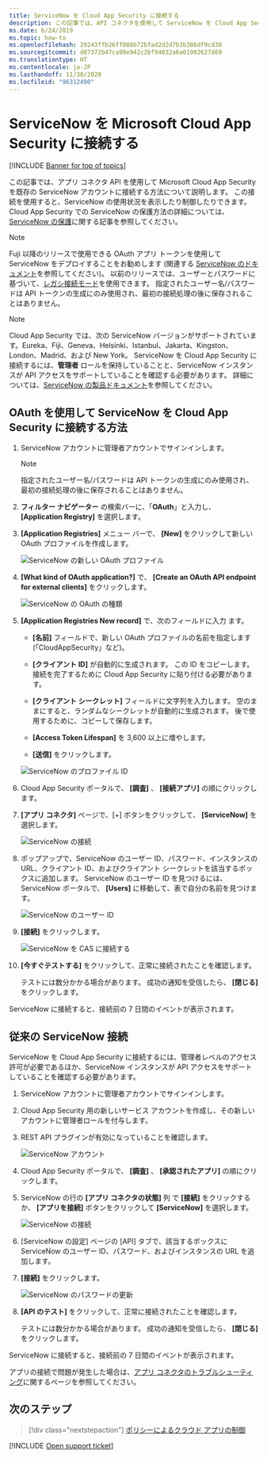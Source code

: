 ```yaml
---
title: ServiceNow を Cloud App Security に接続する
description: この記事では、API コネクタを使用して ServiceNow を Cloud App Security に接続し、使用状況を表示および制御する方法について説明します。
ms.date: 6/24/2019
ms.topic: how-to
ms.openlocfilehash: 29243ffb26ff008b72bfad2d2d7b3b386df9cd38
ms.sourcegitcommit: d87372b47ca98e942c2bf94032a6a61902627d69
ms.translationtype: HT
ms.contentlocale: ja-JP
ms.lasthandoff: 11/30/2020
ms.locfileid: "96312490"
---
```

# <a name="connect-servicenow-to-microsoft-cloud-app-security"></a>ServiceNow を Microsoft Cloud App Security に接続する

[!INCLUDE [Banner for top of topics](includes/banner.md)]

この記事では、アプリ コネクタ API を使用して Microsoft Cloud App Security を既存の ServiceNow アカウントに接続する方法について説明します。 この接続を使用すると、ServiceNow の使用状況を表示したり制御したりできます。 Cloud App Security での ServiceNow の保護方法の詳細については、[ServiceNow の保護](protect-servicenow.md)に関する記事を参照してください。

> [!NOTE]
> Fuji 以降のリリースで使用できる OAuth アプリ トークンを使用して ServiceNow をデプロイすることをお勧めします (関連する [ServiceNow のドキュメント](https://wiki.servicenow.com/index.php?title=OAuth_Applications#gsc.tab=0)を参照してください)。
> 以前のリリースでは、ユーザーとパスワードに基づいて、[レガシ接続モード](#legacy-servicenow-connection)を使用できます。 指定されたユーザー名/パスワードは API トークンの生成にのみ使用され、最初の接続処理の後に保存されることはありません。

> [!NOTE]
> Cloud App Security では、次の ServiceNow バージョンがサポートされています。Eureka、Fiji、Geneva、Helsinki、Istanbul、Jakarta、Kingston、London、Madrid、および New York。 ServiceNow を Cloud App Security に接続するには、**管理者** ロールを保持していることと、ServiceNow インスタンスが API アクセスをサポートしていることを確認する必要があります。 詳細については、[ServiceNow の製品ドキュメント](https://wiki.servicenow.com/index.php?title=Base_System_Roles#gsc.tab=0)を参照してください。

## <a name="how-to-connect-servicenow-to-cloud-app-security-using-oauth"></a>OAuth を使用して ServiceNow を Cloud App Security に接続する方法

1. ServiceNow アカウントに管理者アカウントでサインインします。

    > [!NOTE]
    > 指定されたユーザー名/パスワードは API トークンの生成にのみ使用され、最初の接続処理の後に保存されることはありません。

2. **フィルター ナビゲーター** の検索バーに、「**OAuth**」と入力し、 **[Application Registry]** を選択します。

3. **[Application Registries]** メニュー バーで、 **[New]** をクリックして新しい OAuth プロファイルを作成します。

    ![ServiceNow の新しい OAuth プロファイル](media/servicenow-app-registry.png)

4. **[What kind of OAuth application?]** で、 **[Create an OAuth API endpoint for external clients]** をクリックします。

    ![ServiceNow の OAuth の種類](media/servicenow-oauth-app-type.png)

5. **[Application Registries New record]** で、次のフィールドに入力 ます。

    - **[名前]** フィールドで、新しい OAuth プロファイルの名前を指定します (「CloudAppSecurity」など)。

    - **[クライアント ID]** が自動的に生成されます。 この ID をコピーします。接続を完了するために Cloud App Security に貼り付ける必要があります。

    - **[クライアント シークレット]** フィールドに文字列を入力します。 空のままにすると、ランダムなシークレットが自動的に生成されます。 後で使用するために、コピーして保存します。

    - **[Access Token Lifespan]** を 3,600 以上に増やします。

    - **[送信]** をクリックします。

    ![ServiceNow のプロファイル ID](media/servicenow-profile-ids.png)

6. Cloud App Security ポータルで、 **[調査]** 、 **[接続アプリ]** の順にクリックします。

7. **[アプリ コネクタ]** ページで、[+] ボタンをクリックして、 **[ServiceNow]** を選択します。

    ![ServiceNow の接続](media/connect-servicenow.png "ServiceNow の接続")

8. ポップアップで、ServiceNow のユーザー ID、パスワード、インスタンスの URL、クライアント ID、およびクライアント シークレットを該当するボックスに追加します。 ServiceNow のユーザー ID を見つけるには、ServiceNow ポータルで、 **[Users]** に移動して、表で自分の名前を見つけます。

    ![ServiceNow のユーザー ID](media/servicenow-userid.png)

9. **[接続]** をクリックします。

    ![ServiceNow を CAS に接続する](media/servicenow-portal-connect.png "ポータルでの ServiceNow の接続")

10. **[今すぐテストする]** をクリックして、正常に接続されたことを確認します。

    テストには数分かかる場合があります。 成功の通知を受信したら、 **[閉じる]** をクリックします。

ServiceNow に接続すると、接続前の 7 日間のイベントが表示されます。

## <a name="legacy-servicenow-connection"></a>従来の ServiceNow 接続

ServiceNow を Cloud App Security に接続するには、管理者レベルのアクセス許可が必要であるほか、ServiceNow インスタンスが API アクセスをサポートしていることを確認する必要があります。

1. ServiceNow アカウントに管理者アカウントでサインインします。

2. Cloud App Security 用の新しいサービス アカウントを作成し、その新しいアカウントに管理者ロールを付与します。

3. REST API プラグインが有効になっていることを確認します。

    ![ServiceNow アカウント](media/servicenow-account.png "ServiceNow アカウント")

4. Cloud App Security ポータルで、 **[調査]** 、 **[承認されたアプリ]** の順にクリックします。

5. ServiceNow の行の **[アプリ コネクタの状態]** 列 で **[接続]** をクリックするか、 **[アプリを接続]** ボタンをクリックして **[ServiceNow]** を選択します。

   ![ServiceNow の接続](media/connect-servicenow.png "ServiceNow の接続")

6. [ServiceNow の設定] ページの [API] タブで、該当するボックスに ServiceNow のユーザー ID、パスワード、およびインスタンスの URL を追加します。

7. **[接続]** をクリックします。

    ![ServiceNow のパスワードの更新](media/servicenow-update-password.png "ServiceNow のパスワードの更新")

8. **[API のテスト]** をクリックして、正常に接続されたことを確認します。

    テストには数分かかる場合があります。 成功の通知を受信したら、 **[閉じる]** をクリックします。

ServiceNow に接続すると、接続前の 7 日間のイベントが表示されます。

アプリの接続で問題が発生した場合は、[アプリ コネクタのトラブルシューティング](troubleshooting-api-connectors-using-error-messages.md)に関するページを参照してください。

## <a name="next-steps"></a>次のステップ

> [!div class="nextstepaction"]
> [ポリシーによるクラウド アプリの制御](control-cloud-apps-with-policies.md)

[!INCLUDE [Open support ticket](includes/support.md)]
